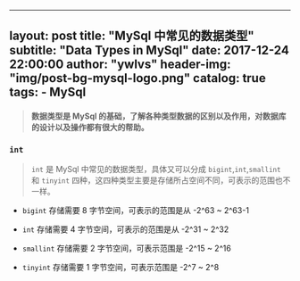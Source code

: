
---
layout:     post
title:      "MySql 中常见的数据类型"
subtitle:   "Data Types in MySql"
date:       2017-12-24 22:00:00
author:     "ywlvs"
header-img: "img/post-bg-mysql-logo.png"
catalog: true
tags:
    - MySql
---

> #### 数据类型是 MySql 的基础，了解各种类型数据的区别以及作用，对数据库的设计以及操作都有很大的帮助。

### **`int`**

>`int` 是 MySql 中常见的数据类型，具体又可以分成 `bigint`,`int`,`smallint` 和 `tinyint` 四种，这四种类型主要是存储所占空间不同，可表示的范围也不一样。

+ `bigint` 存储需要 8 字节空间，可表示的范围是从 -2^63 ~ 2^63-1

+ `int` 存储需要 4 字节空间，可表示的范围是从 -2^31 ~ 2^32

+ `smallint` 存储需要 2 字节空间，可表示范围是 -2^15 ~ 2^16

+ `tinyint` 存储需要 1 字节空间，可表示范围是 -2^7 ~ 2^8
